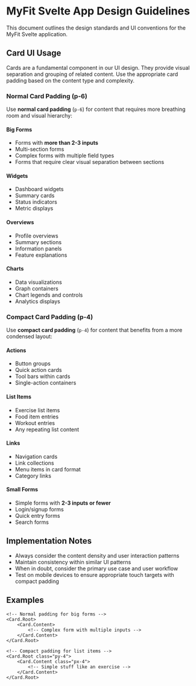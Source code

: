 # MyFit Svelte App Design Guidelines

This document outlines the design standards and UI conventions for the MyFit Svelte application.

## Card UI Usage

Cards are a fundamental component in our UI design. They provide visual separation and grouping of related content. Use the appropriate card padding based on the content type and complexity.

### Normal Card Padding (p-6)

Use **normal card padding** (`p-6`) for content that requires more breathing room and visual hierarchy:

#### Big Forms

- Forms with **more than 2-3 inputs**
- Multi-section forms
- Complex forms with multiple field types
- Forms that require clear visual separation between sections

#### Widgets

- Dashboard widgets
- Summary cards
- Status indicators
- Metric displays

#### Overviews

- Profile overviews
- Summary sections
- Information panels
- Feature explanations

#### Charts

- Data visualizations
- Graph containers
- Chart legends and controls
- Analytics displays

### Compact Card Padding (p-4)

Use **compact card padding** (`p-4`) for content that benefits from a more condensed layout:

#### Actions

- Button groups
- Quick action cards
- Tool bars within cards
- Single-action containers

#### List Items

- Exercise list items
- Food item entries
- Workout entries
- Any repeating list content

#### Links

- Navigation cards
- Link collections
- Menu items in card format
- Category links

#### Small Forms

- Simple forms with **2-3 inputs or fewer**
- Login/signup forms
- Quick entry forms
- Search forms

## Implementation Notes

- Always consider the content density and user interaction patterns
- Maintain consistency within similar UI patterns
- When in doubt, consider the primary use case and user workflow
- Test on mobile devices to ensure appropriate touch targets with compact padding

## Examples

```svelte
<!-- Normal padding for big forms -->
<Card.Root>
	<Card.Content>
		<!-- Complex form with multiple inputs -->
	</Card.Content>
</Card.Root>

<!-- Compact padding for list items -->
<Card.Root class="py-4">
	<Card.Content class="px-4">
		<!-- Simple stuff like an exercise -->
	</Card.Content>
</Card.Root>
```
